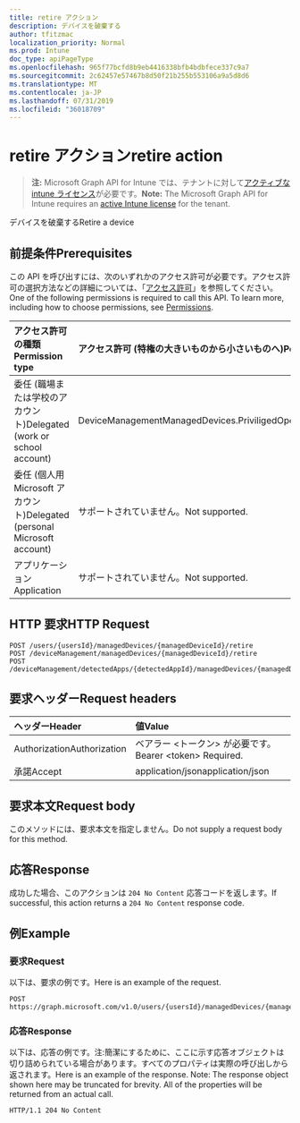 ```yaml
---
title: retire アクション
description: デバイスを破棄する
author: tfitzmac
localization_priority: Normal
ms.prod: Intune
doc_type: apiPageType
ms.openlocfilehash: 965f77bcfd8b9eb4416338bfb4bdbfece337c9a7
ms.sourcegitcommit: 2c62457e57467b8d50f21b255b553106a9a5d8d6
ms.translationtype: MT
ms.contentlocale: ja-JP
ms.lasthandoff: 07/31/2019
ms.locfileid: "36018709"
---
```

# <a name="retire-action"></a><span data-ttu-id="34e22-103">retire アクション</span><span class="sxs-lookup"><span data-stu-id="34e22-103">retire action</span></span>

> <span data-ttu-id="34e22-104">**注:** Microsoft Graph API for Intune では、テナントに対して[アクティブな intune ライセンス](https://go.microsoft.com/fwlink/?linkid=839381)が必要です。</span><span class="sxs-lookup"><span data-stu-id="34e22-104">**Note:** The Microsoft Graph API for Intune requires an [active Intune license](https://go.microsoft.com/fwlink/?linkid=839381) for the tenant.</span></span>

<span data-ttu-id="34e22-105">デバイスを破棄する</span><span class="sxs-lookup"><span data-stu-id="34e22-105">Retire a device</span></span>

## <a name="prerequisites"></a><span data-ttu-id="34e22-106">前提条件</span><span class="sxs-lookup"><span data-stu-id="34e22-106">Prerequisites</span></span>
<span data-ttu-id="34e22-p101">この API を呼び出すには、次のいずれかのアクセス許可が必要です。アクセス許可の選択方法などの詳細については、「[アクセス許可](/graph/permissions-reference)」を参照してください。</span><span class="sxs-lookup"><span data-stu-id="34e22-p101">One of the following permissions is required to call this API. To learn more, including how to choose permissions, see [Permissions](/graph/permissions-reference).</span></span>

|<span data-ttu-id="34e22-109">アクセス許可の種類</span><span class="sxs-lookup"><span data-stu-id="34e22-109">Permission type</span></span>|<span data-ttu-id="34e22-110">アクセス許可 (特権の大きいものから小さいものへ)</span><span class="sxs-lookup"><span data-stu-id="34e22-110">Permissions (from most to least privileged)</span></span>|
|:---|:---|
|<span data-ttu-id="34e22-111">委任 (職場または学校のアカウント)</span><span class="sxs-lookup"><span data-stu-id="34e22-111">Delegated (work or school account)</span></span>|<span data-ttu-id="34e22-112">DeviceManagementManagedDevices.PriviligedOperation.All</span><span class="sxs-lookup"><span data-stu-id="34e22-112">DeviceManagementManagedDevices.PriviligedOperation.All</span></span>|
|<span data-ttu-id="34e22-113">委任 (個人用 Microsoft アカウント)</span><span class="sxs-lookup"><span data-stu-id="34e22-113">Delegated (personal Microsoft account)</span></span>|<span data-ttu-id="34e22-114">サポートされていません。</span><span class="sxs-lookup"><span data-stu-id="34e22-114">Not supported.</span></span>|
|<span data-ttu-id="34e22-115">アプリケーション</span><span class="sxs-lookup"><span data-stu-id="34e22-115">Application</span></span>|<span data-ttu-id="34e22-116">サポートされていません。</span><span class="sxs-lookup"><span data-stu-id="34e22-116">Not supported.</span></span>|

## <a name="http-request"></a><span data-ttu-id="34e22-117">HTTP 要求</span><span class="sxs-lookup"><span data-stu-id="34e22-117">HTTP Request</span></span>
<!-- {
  "blockType": "ignored"
}
-->
``` http
POST /users/{usersId}/managedDevices/{managedDeviceId}/retire
POST /deviceManagement/managedDevices/{managedDeviceId}/retire
POST /deviceManagement/detectedApps/{detectedAppId}/managedDevices/{managedDeviceId}/retire
```

## <a name="request-headers"></a><span data-ttu-id="34e22-118">要求ヘッダー</span><span class="sxs-lookup"><span data-stu-id="34e22-118">Request headers</span></span>
|<span data-ttu-id="34e22-119">ヘッダー</span><span class="sxs-lookup"><span data-stu-id="34e22-119">Header</span></span>|<span data-ttu-id="34e22-120">値</span><span class="sxs-lookup"><span data-stu-id="34e22-120">Value</span></span>|
|:---|:---|
|<span data-ttu-id="34e22-121">Authorization</span><span class="sxs-lookup"><span data-stu-id="34e22-121">Authorization</span></span>|<span data-ttu-id="34e22-122">ベアラー &lt;トークン&gt; が必要です。</span><span class="sxs-lookup"><span data-stu-id="34e22-122">Bearer &lt;token&gt; Required.</span></span>|
|<span data-ttu-id="34e22-123">承諾</span><span class="sxs-lookup"><span data-stu-id="34e22-123">Accept</span></span>|<span data-ttu-id="34e22-124">application/json</span><span class="sxs-lookup"><span data-stu-id="34e22-124">application/json</span></span>|

## <a name="request-body"></a><span data-ttu-id="34e22-125">要求本文</span><span class="sxs-lookup"><span data-stu-id="34e22-125">Request body</span></span>
<span data-ttu-id="34e22-126">このメソッドには、要求本文を指定しません。</span><span class="sxs-lookup"><span data-stu-id="34e22-126">Do not supply a request body for this method.</span></span>

## <a name="response"></a><span data-ttu-id="34e22-127">応答</span><span class="sxs-lookup"><span data-stu-id="34e22-127">Response</span></span>
<span data-ttu-id="34e22-128">成功した場合、このアクションは `204 No Content` 応答コードを返します。</span><span class="sxs-lookup"><span data-stu-id="34e22-128">If successful, this action returns a `204 No Content` response code.</span></span>

## <a name="example"></a><span data-ttu-id="34e22-129">例</span><span class="sxs-lookup"><span data-stu-id="34e22-129">Example</span></span>

### <a name="request"></a><span data-ttu-id="34e22-130">要求</span><span class="sxs-lookup"><span data-stu-id="34e22-130">Request</span></span>
<span data-ttu-id="34e22-131">以下は、要求の例です。</span><span class="sxs-lookup"><span data-stu-id="34e22-131">Here is an example of the request.</span></span>
``` http
POST https://graph.microsoft.com/v1.0/users/{usersId}/managedDevices/{managedDeviceId}/retire
```

### <a name="response"></a><span data-ttu-id="34e22-132">応答</span><span class="sxs-lookup"><span data-stu-id="34e22-132">Response</span></span>
<span data-ttu-id="34e22-p102">以下は、応答の例です。注:簡潔にするために、ここに示す応答オブジェクトは切り詰められている場合があります。すべてのプロパティは実際の呼び出しから返されます。</span><span class="sxs-lookup"><span data-stu-id="34e22-p102">Here is an example of the response. Note: The response object shown here may be truncated for brevity. All of the properties will be returned from an actual call.</span></span>
``` http
HTTP/1.1 204 No Content
```



